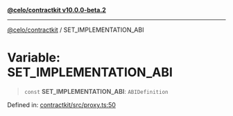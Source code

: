 [**@celo/contractkit v10.0.0-beta.2**](../README.md)

***

[@celo/contractkit](../globals.md) / SET\_IMPLEMENTATION\_ABI

# Variable: SET\_IMPLEMENTATION\_ABI

> `const` **SET\_IMPLEMENTATION\_ABI**: `ABIDefinition`

Defined in: [contractkit/src/proxy.ts:50](https://github.com/celo-org/developer-tooling/blob/master/packages/sdk/contractkit/src/proxy.ts#L50)
